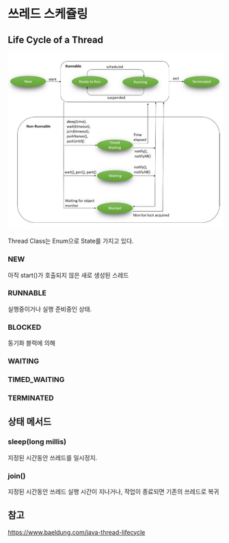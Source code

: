 # 쓰레드 스케쥴링

## Life Cycle of a Thread

![lifecycle](../../Images/Java/threadlifecycle.jpg)

Thread Class는 Enum으로 State를 가지고 있다.

### NEW

아직 start()가 호출되지 않은 새로 생성된 스레드

### RUNNABLE

실행중이거나 실행 준비중인 상태.

### BLOCKED

동기화 블럭에 의해

### WAITING

### TIMED_WAITING

### TERMINATED

## 상태 메서드

### sleep(long millis)

지정된 시간동안 쓰레드를 일시정지.

### join()

지정된 시간동안 쓰레드 실행
시간이 지나거나, 작업이 종료되면 기존의 쓰레드로 복귀

## 참고

https://www.baeldung.com/java-thread-lifecycle
